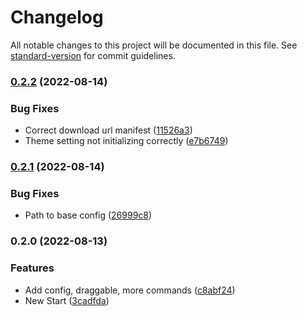 # Changelog

All notable changes to this project will be documented in this file. See [standard-version](https://github.com/conventional-changelog/standard-version) for commit guidelines.

### [0.2.2](https://github.com/aMediocreDad/fcp/compare/v0.2.1...v0.2.2) (2022-08-14)


### Bug Fixes

* Correct download url manifest ([11526a3](https://github.com/aMediocreDad/fcp/commit/11526a3eba32f051ef9290740e2a6b15bf3640e0))
* Theme setting not initializing correctly ([e7b6749](https://github.com/aMediocreDad/fcp/commit/e7b67490f772784808c7cde722d18331915fbb0e))

### [0.2.1](https://github.com/aMediocreDad/fcp/compare/v0.2.0...v0.2.1) (2022-08-14)


### Bug Fixes

* Path to base config ([26999c8](https://github.com/aMediocreDad/fcp/commit/26999c87cf0e6e3f409897df4a95869b5874da29))

### 0.2.0 (2022-08-13)


### Features

* Add config, draggable, more commands ([c8abf24](https://github.com/aMediocreDad/fcp/commit/c8abf24ea833dad71cb25b965f5c105bd201381c))
* New Start ([3cadfda](https://github.com/aMediocreDad/fcp/commit/3cadfda756984d67961947d7ff8c3bdcb9942cc5))
